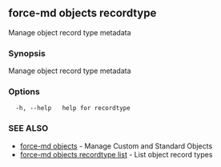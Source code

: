 ## force-md objects recordtype

Manage object record type metadata

### Synopsis

Manage object record type metadata

### Options

```
  -h, --help   help for recordtype
```

### SEE ALSO

* [force-md objects](force-md_objects.md)	 - Manage Custom and Standard Objects
* [force-md objects recordtype list](force-md_objects_recordtype_list.md)	 - List object record types

